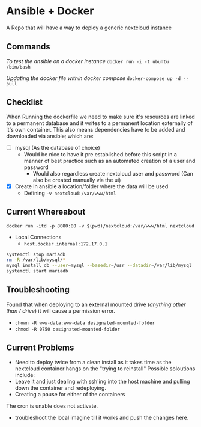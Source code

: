 # Ansible + Docker
A Repo that will have a way to deploy a generic nextcloud instance


## Commands

*To test the ansible on a docker instance*
`docker run -i -t ubuntu /bin/bash`

*Updating the docker file within docker compose*
`docker-compose up -d --pull`

## Checklist

When Running the dockerfile we need to make sure it's resources are linked to a permanent database and it writes to a permanent location externally of it's own container.
This also means dependencies have to be added and downloaded via ansible; which are:

- [ ] mysql (As the database of choice)
    - Would be nice to have it pre established before this script in a manner of best practice such as an automated creation of a user and password
        - Would also regardless create nextcloud user and password (Can also be created manually via the ui)
- [x] Create in ansible a location/folder where the data will be used
    - Defining `-v nextcloud:/var/www/html`

## Current Whereabout
`docker run -itd -p 8080:80 -v $(pwd)/nextcloud:/var/www/html nextcloud`

- Local Connections
  - `host.docker.internal:172.17.0.1`

```bash
systemctl stop mariadb
rm -R /var/lib/mysql/*
mysql_install_db --user=mysql --basedir=/usr --datadir=/var/lib/mysql
systemctl start mariadb
```

## Troubleshooting

Found that when deploying to an external mounted drive (*anything other than / drive*) it will cause a permission error.
- `chown -R www-data:www-data designated-mounted-folder`
- `chmod -R 0750 designated-mounted-folder`

## Current Problems
- Need to deploy twice from a clean install as it takes time as the nextcloud container hangs on the "trying to reinstall"
Possible soloutions include:
- Leave it and just dealing with ssh'ing into the host machine and pulling down the container and redeploying.
- Creating a pause for either of the containers

The cron is unable does not activate.
- troubleshoot the local imagine till it works and push the changes here.

